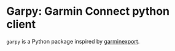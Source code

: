 # Garpy: Garmin Connect python client

`garpy` is a Python package inspired by [garminexport](https://github.com/petergardfjall/garminexport).
